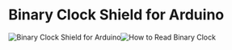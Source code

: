 # Binary Clock Shield for Arduino

![Binary Clock Shield for Arduino](https://github.com/marcinsaj/Binary-Clock-Shield-for-Arduino/blob/master/extras/images/binary-clock-shield-for-arduino.gif)![How to Read Binary Clock](https://github.com/marcinsaj/Binary-Clock-Shield-for-Arduino/blob/master/extras/images/how-to-read-binary-clock.jpg)
